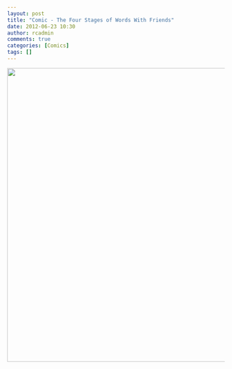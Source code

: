 ```yaml
---
layout: post
title: "Comic - The Four Stages of Words With Friends"
date: 2012-06-23 10:30
author: rcadmin
comments: true
categories: [Comics]
tags: []
---
```

<a href="http://bitsmack.com/comics/2012/06/23/comic-the-four-stages-of-words-with-friends/" rel="attachment wp-att-2369"><img src="http://dl.bitsmack.com/uploads/2012/06/20120623.jpg" alt="" title="" width="680" height="680" class="alignnone size-full wp-image-2369" /></a>
